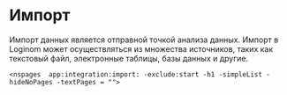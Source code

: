 # Импорт

Импорт данных является отправной точкой анализа данных. Импорт в Loginom может осуществляться из множества источников, таких как текстовый файл, электронные таблицы, базы данных и другие. 



`<nspages  app:integration:import: -exclude:start -h1 -simpleList -hideNoPages -textPages = "">`

